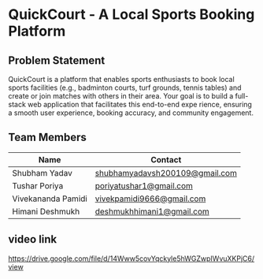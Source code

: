 # QuickCourt - A Local Sports Booking Platform

## Problem Statement

QuickCourt is a platform that enables sports enthusiasts to book local 
sports facilities (e.g., badminton courts, turf grounds, tennis tables) 
and create or join matches with others in their area. Your goal is to 
build a full-stack web application that facilitates this end-to-end expe
rience, ensuring a smooth user experience, booking accuracy, and 
community engagement.


## Team Members
| Name                | Contact                         |
|---------------------|---------------------------------|
| Shubham Yadav       | shubhamyadavsh200109@gmail.com  |
| Tushar Poriya       | poriyatushar1@gmail.com         |
| Vivekananda Pamidi  | vivekpamidi9666@gmail.com       |
| Himani Deshmukh     | deshmukhhimani1@gmail.com       |

## video link
https://drive.google.com/file/d/14Www5covYqckyle5hWGZwpIWvuXKPjC6/view


